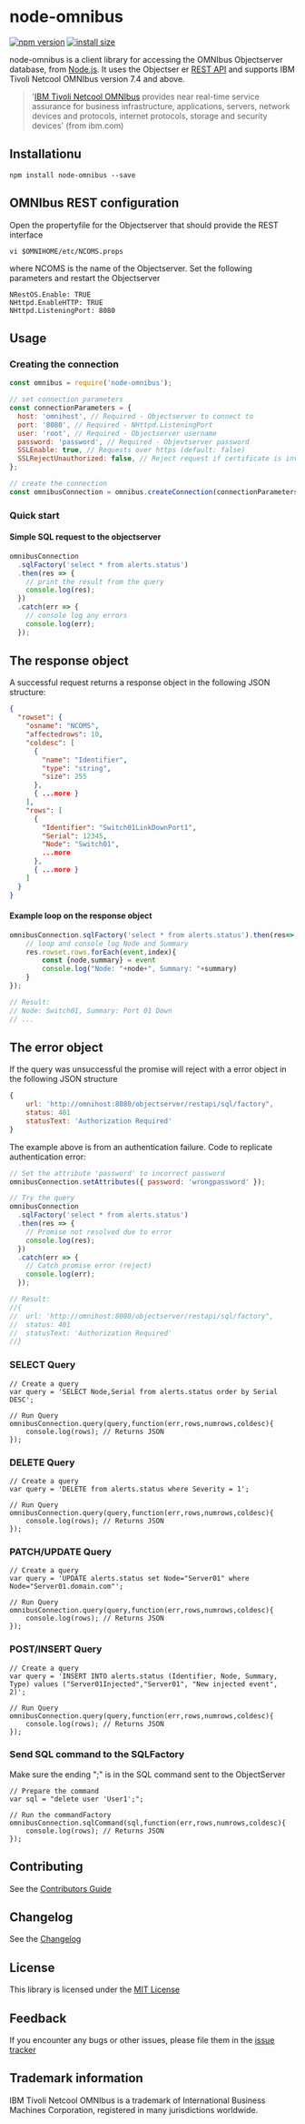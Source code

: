# node-omnibus

[![npm version][npm-image]][npm-url]
[![install size][install-size-image]][install-size-url]

node-omnibus is a client library for accessing the OMNIbus Objectserver database, from [Node.js](https://nodejs.org). It uses the Objectser er [REST API](http://www-01.ibm.com/support/knowledgecenter/SSSHTQ_8.1.0/com.ibm.netcool_OMNIbus.doc_8.1.0/omnibus/wip/api/reference/omn_api_http_httpinterface.html?lang=en) and supports IBM Tivoli Netcool OMNIbus version 7.4 and above.

> '[IBM Tivoli Netcool OMNIbus](http://www.ibm.com/software/products/ibmtivolinetcoolomnibus) provides near real-time service assurance for business infrastructure, applications, servers, network devices and protocols, internet protocols, storage and security devices' (from ibm.com)

## Installationu

```
npm install node-omnibus --save
```

## OMNIbus REST configuration

Open the propertyfile for the Objectserver that should provide the REST interface

```
vi $OMNIHOME/etc/NCOMS.props
```

where NCOMS is the name of the Objectserver.
Set the following parameters and restart the Objectserver

```
NRestOS.Enable: TRUE
NHttpd.EnableHTTP: TRUE
NHttpd.ListeningPort: 8080
```

## Usage

### Creating the connection

```javascript
const omnibus = require('node-omnibus');

// set connection parameters
const connectionParameters = {
  host: 'omnihost', // Required - Objectserver to connect to
  port: '8080', // Required - NHttpd.ListeningPort
  user: 'root', // Required - Objectserver username
  password: 'password', // Required - Objevtserver password
  SSLEnable: true, // Requests over https (default: false)
  SSLRejectUnauthorized: false, // Reject request if certificate is invalid (default: true)
};

// create the connection
const omnibusConnection = omnibus.createConnection(connectionParameters);
```

### Quick start

#### Simple SQL request to the objectserver

```javascript
omnibusConnection
  .sqlFactory('select * from alerts.status')
  .then(res => {
    // print the result from the query
    console.log(res);
  })
  .catch(err => {
    // console log any errors
    console.log(err);
  });
```

## The response object

A successful request returns a response object in the following JSON structure:

```json
{
  "rowset": {
    "osname": "NCOMS",
    "affectedrows": 10,
    "coldesc": [
      {
        "name": "Identifier",
        "type": "string",
        "size": 255
      },
      { ...more }
    ],
    "rows": [
      {
        "Identifier": "Switch01LinkDownPort1",
        "Serial": 12345,
        "Node": "Switch01",
        ...more
      },
      { ...more }
    ]
  }
}
```

#### Example loop on the response object

```javascript
omnibusConnection.sqlFactory('select * from alerts.status').then(res=> {
	// loop and console log Node and Summary
	res.rowset.rows.forEach(event,index){
		const {node,summary} = event
		console.log("Node: "+node+", Summary: "+summary)
	}
});

// Result:
// Node: Switch01, Summary: Port 01 Down
// ...
```

## The error object

If the query was unsuccessful the promise will reject with a error object in the following JSON structure

```javascript
{
	url: 'http://omnihost:8080/objectserver/restapi/sql/factory",
	status: 401
	statusText: 'Authorization Required'
}
```

The example above is from an authentication failure. Code to replicate authentication error:

```javascript
// Set the attribute 'password' to incorrect password
omnibusConnection.setAttributes({ password: 'wrongpassword' });

// Try the query
omnibusConnection
  .sqlFactory('select * from alerts.status')
  .then(res => {
    // Promise not resolved due to error
    console.log(res);
  })
  .catch(err => {
    // Catch promise error (reject)
    console.log(err);
  });

// Result:
//{
//	url: 'http://omnihost:8080/objectserver/restapi/sql/factory",
//	status: 401
//	statusText: 'Authorization Required'
//}
```

### SELECT Query

```
// Create a query
var query = 'SELECT Node,Serial from alerts.status order by Serial DESC';

// Run Query
omnibusConnection.query(query,function(err,rows,numrows,coldesc){
	console.log(rows); // Returns JSON
});
```

### DELETE Query

```
// Create a query
var query = 'DELETE from alerts.status where Severity = 1';

// Run Query
omnibusConnection.query(query,function(err,rows,numrows,coldesc){
	console.log(rows); // Returns JSON
});
```

### PATCH/UPDATE Query

```
// Create a query
var query = 'UPDATE alerts.status set Node="Server01" where Node="Server01.domain.com"';

// Run Query
omnibusConnection.query(query,function(err,rows,numrows,coldesc){
	console.log(rows); // Returns JSON
});
```

### POST/INSERT Query

```
// Create a query
var query = 'INSERT INTO alerts.status (Identifier, Node, Summary, Type) values ("Server01Injected","Server01", "New injected event", 2)';

// Run Query
omnibusConnection.query(query,function(err,rows,numrows,coldesc){
	console.log(rows); // Returns JSON
});
```

### Send SQL command to the SQLFactory

Make sure the ending ";" is in the SQL command sent to the ObjectServer

```
// Prepare the command
var sql = "delete user 'User1';";

// Run the commandFactory
omnibusConnection.sqlCommand(sql,function(err,rows,numrows,coldesc){
	console.log(rows); // Returns JSON
});
```

## Contributing

See the [Contributors Guide](/CONTRIBUTING.md)

## Changelog

See the [Changelog][changelog]

## License

This library is licensed under the [MIT License][license]

## Feedback

If you encounter any bugs or other issues, please file them in the
[issue tracker][issue-tracker]

## Trademark information

IBM Tivoli Netcool OMNIbus is a trademark of International Business Machines Corporation, registered in many jurisdictions worldwide.

[license]: LICENSE
[issue-tracker]: https://github.com/fredriklandstrom/node-omnibus/issues
[changelog]: CHANGELOG.md
[npm-image]: https://badgen.net/npm/v/node-omnibus
[npm-url]: https://www.npmjs.com/package/node-omnibus
[install-size-image]: https://flat.badgen.net/packagephobia/install/node-omnibus
[install-size-url]: https://packagephobia.now.sh/result?p=node-omnibus
